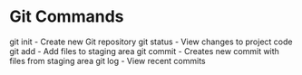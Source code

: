 # Git Commands

git init - Create new Git repository
git status - View changes to project code
git add - Add files to staging area
git commit - Creates new commit with files from staging area
git log - View recent commits 